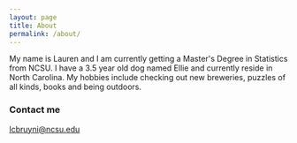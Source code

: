 ```yaml
---
layout: page
title: About
permalink: /about/
---
```


My name is Lauren and I am currently getting a Master's Degree in Statistics from NCSU. I have a 3.5 year old dog named Ellie and currently reside in North Carolina. My hobbies include checking out new breweries, puzzles of all kinds, books and being outdoors. 

### Contact me

[lcbruyni@ncsu.edu](mailto:lcbruyni@ncsu.edu)
